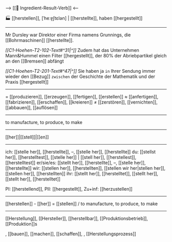 --> [[🎯 Ingredient-Result-Verb]] <--

🏭 [[herstellen]], [ˈheːɐ̯ʃtɛlən] | [[herstellte]], haben [[hergestellt]]

---
Mr Dursley war Direktor einer Firma namens Grunnings, die [[Bohrmaschinen]] [[herstellte]].

*[[C1-Hoehen-T2-102-Text#^31|^]]* Zudem hat das Unternehmen Mann&Hummel einen Filter [[hergestellt]], der 80% der Abriebpartikel gleich an den [[Bremsen]] abfängt

*[[C1-Hoehen-T2-201-Text#^47|^]]* Sie haben ja `in` Ihrer Sendung immer wieder den [[Bezug]] `zwischen` der Geschichte der Mathematik und der Praxis [[hergestellt]]


---
= [[produzieren]], [[erzeugen]], [[fertigen]], [[erstellen]]
≈ [[anfertigen]], [[fabrizieren]], [[erschaffen]], [[kreieren]]
≠ [[zerstören]], [[vernichten]], [[abbauen]], [[auflösen]]

---
to manufacture, to produce, to make

---
[[her]]|[[stell]]|[[en]]

---
ich: [[stelle her]], [[herstellte]], –, [[stelle her]], [[herstellte]]
du: [[stellst her]], [[herstelltest]], [[stelle her]] | [[stell her]], [[herstellest]], [[herstelltest]]
er/sie/es: [[stellt her]], [[herstellte]], –, [[stelle her]], [[herstellte]]
wir: [[stellen her]], [[herstellten]], [[stellen wir her|stellen her]], [[stellen her]], [[herstellten]]
ihr: [[stellt her]], [[herstelltet]], [[stellt her]], [[stellt her]], [[herstelltet]]

PI: [[herstellend]], PII: [[hergestellt]], Zu+inf: [[herzustellen]]

---
[[herstellen]] - [[her]] = [[stellen]] / to manufacture, to produce, to make

---
[[Herstellung]], [[Hersteller]], [[herstellbar]], [[Produktionsbetrieb]], [[Produktion]]s

, [[bauen]], [[machen]], [[schaffen]], 
, [[Herstellungsprozess]]